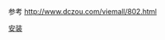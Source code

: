 参考 http://www.dczou.com/viemall/802.html

[安装](https://mp.weixin.qq.com/s?__biz=MzI0MDQ4MTM5NQ==&mid=2247493082&idx=1&sn=ca981d8f1eae9440543884609b40b093&chksm=e91880c6de6f09d076d3189679bb143775d1d64e3e0d50a7564ac3d4a1d6e1e3c9a28a2276d3&mpshare=1&scene=24&srcid=&sharer_sharetime=1588829404592&sharer_shareid=f241f46a47d5f045281ff7e85e49ee19&key=aa5ea0659688643612c88db12dc6b81bdf48cb0c5ac768a84e64a880e12a780875a06c294479528d255e3b2e17bd39194d8266e2fcaeaf2bde40c25971e1e72450c41336954d078bebb03fdf279b1c66&ascene=14&uin=MTg0NzYwMTY4MA%3D%3D&devicetype=Windows+10+x64&version=62090070&lang=zh_CN&exportkey=ASRNJoVX1PYU0Vc1b2tJVz4%3D&pass_ticket=g9yGbvNU4wXqPu2uvnwTD6ig2I4LsSz%2FjyFtI%2BFr0L%2BWseyle%2BhFqi83ONSGnOwT)

